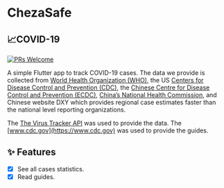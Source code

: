 # ChezaSafe

## 📈COVID-19

[![PRs Welcome](https://img.shields.io/badge/PRs-welcome-brightgreen.svg?style=flat-square)](http://makeapullrequest.com)

A simple Flutter app to track COVID-19 cases.
The data we provide is collected from [World Health Organization (WHO)](https://www.who.int/), the US [Centers for Disease Control and Prevention (CDC)](https://www.cdc.gov), the [Chinese Centre for Disease Control and Prevention (ECDC)](http://www.chinacdc.cn/en/), [China’s National Health Commission](http://en.nhc.gov.cn/), and Chinese website DXY which provides regional case estimates faster than the national level reporting organizations.

The [The Virus Tracker API](https://thevirustracker.com/api) was used to provide the data.
The [www.cdc.gov](https://www.cdc.gov) was used to provide the guides.

<!-- <a href="http://download1523.mediafire.com/47ofh2ic5wdg/tk77cflsp5alb6j/app-release.apk"><img src="https://playerzon.com/asset/download.png" width="200"></img></a> -->

## ✨ Features

- [x] See all cases statistics.
- [x] Read guides.

<!-- ## 📸 Screenshots -->

<!-- <div style="background-color:rgb(169,169,169); text-align:center">
<img src="screenshots/ss1.png" width="300" style="border-radius: 15px">
&nbsp;
<img src="screenshots/ss2.png" width="300" style="border-radius: 15px">
</div>

<div style="background-color:rgb(169,169,169); text-align:center">
<img src="screenshots/ss3.png" width="300" style="border-radius: 15px">
&nbsp;
<img src="screenshots/ss4.png" width="300" style="border-radius: 15px"> -->
<!-- </div> -->

<!-- ## 🔌 Plugins

|                           Name                            |      Usage       |
| :-------------------------------------------------------: | :--------------: |
| [**flutter_bloc**](https://pub.dev/packages/flutter_bloc) | State Management |
|          [**DIO**](https://pub.dev/packages/dio)          |  Network calls   |
|  [**WebView**](https://pub.dev/packages/webview_flutter)  |  InApp WebView   |

 -->

<!-- This is a mobile app created using Flutter, corona.lmao.ninja (Real Time News about Covid 19).
There are some test files that needed to be completed, but anyone is interested they can help me to finish these test files as well.
Thank You! 😊😊

## Getting Started

This is an application created using Flutter Clean Architecture and Test Driven Developement.

Here is a video tutorial to get you started if you are interested in learning Flutter Clean Architecture and Test Driven Developement:

- [Video Tutorial: Flutter Clean Architecture and Test Driven Developement](https://www.youtube.com/watch?v=dc3B_mMrZ-Q&t=577s)

Here are few resources you can use if you want to learn more about the used REST API's in this app

- [Covid 19 REST API](https://github.com/NovelCOVID/API)
- [Medium Article on how to use COVID 19 API with Flutter](https://medium.com/@achinthaisuru444/integrate-novelcovid-api-with-flutter-70ba1bb62733)

## Screen Shots of the App

### v 1.0.0

<image src = 'ss/v1.0.0/ss1.jpg' height = '500'>&nbsp;<image src = 'ss/v1.0.0/ss2.jpg' height = '500'>&nbsp;<image src = 'ss/v1.0.0/ss3.jpg' height = '500'><image src = 'ss/v1.0.0/ss4.jpeg' height = '500'>&nbsp;<image src = 'ss/v1.0.0/ss5.jpeg' height = '500'>
  
  ### v 1.1.0

<image src = 'ss/v1.1.0/ss1.jpg' height = '500'>&nbsp;<image src = 'ss/v1.1.0/ss2.jpg' height = '500'>&nbsp;<image src = 'ss/v1.1.0/ss3.jpeg' height = '500'><image src = 'ss/v1.1.0/ss4.jpeg' height = '500'>&nbsp;<image src = 'ss/v1.1.0/ss5.jpeg' height = '500'>  -->
